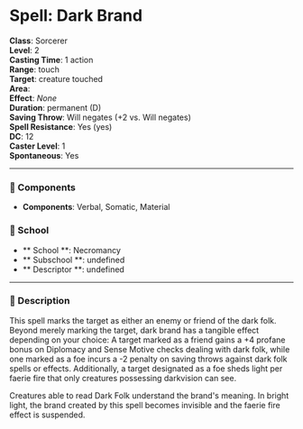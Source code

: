 
# Spell: Dark Brand
**Class**: Sorcerer  
**Level**: 2  
**Casting Time**: 1 action  
**Range**: touch  
**Target**: creature touched  
**Area**:   
**Effect**: _None_  
**Duration**: permanent (D)  
**Saving Throw**: Will negates (+2 vs. Will negates)  
**Spell Resistance**: Yes (yes)  
**DC**: 12  
**Caster Level**: 1  
**Spontaneous**: Yes

---

### 🔮 Components
- **Components**: Verbal, Somatic, Material

### 🏫 School
- ** School **: Necromancy
- ** Subschool **: undefined
- ** Descriptor **: undefined
---

### 📜 Description
This spell marks the target as either an enemy or friend of the dark folk. Beyond merely marking the target, dark brand has a tangible effect depending on your choice: A target marked as a friend gains a +4 profane bonus on Diplomacy and Sense Motive checks dealing with dark folk, while one marked as a foe incurs a -2 penalty on saving throws against dark folk spells or effects. Additionally, a target designated as a foe sheds light per faerie fire that only creatures possessing darkvision can see.

Creatures able to read Dark Folk understand the brand's meaning. In bright light, the brand created by this spell becomes invisible and the faerie fire effect is suspended.
